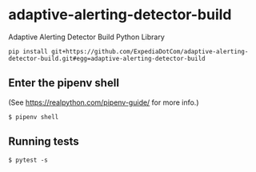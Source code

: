 # adaptive-alerting-detector-build

Adaptive Alerting Detector Build Python Library

```
pip install git+https://github.com/ExpediaDotCom/adaptive-alerting-detector-build.git#egg=adaptive-alerting-detector-build
```

## Enter the pipenv shell

(See https://realpython.com/pipenv-guide/ for more info.)

```
$ pipenv shell
```

## Running tests

```
$ pytest -s
```
